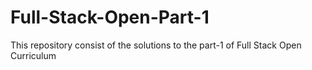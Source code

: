 # Full-Stack-Open-Part-1
This repository consist of the solutions to the part-1 of Full Stack Open Curriculum

